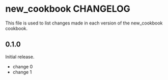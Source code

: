# new_cookbook CHANGELOG

This file is used to list changes made in each version of the new_cookbook cookbook.

## 0.1.0

Initial release.

- change 0
- change 1

